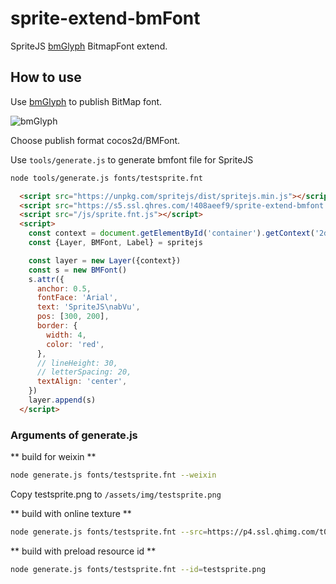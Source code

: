 # sprite-extend-bmFont

SpriteJS [bmGlyph](https://www.bmglyph.com/) BitmapFont extend.

## How to use

Use [bmGlyph](https://www.bmglyph.com/) to publish BitMap font.

![bmGlyph](https://p1.ssl.qhimg.com/t01250012696697463d.png)

Choose publish format cocos2d/BMFont.

Use `tools/generate.js` to generate bmfont file for SpriteJS

```bash
node tools/generate.js fonts/testsprite.fnt
```

```html
  <script src="https://unpkg.com/spritejs/dist/spritejs.min.js"></script>
  <script src="https://s5.ssl.qhres.com/!408aeef9/sprite-extend-bmfont.js"></script>
  <script src="/js/sprite.fnt.js"></script>
  <script>
    const context = document.getElementById('container').getContext('2d')
    const {Layer, BMFont, Label} = spritejs

    const layer = new Layer({context})
    const s = new BMFont()
    s.attr({
      anchor: 0.5,
      fontFace: 'Arial',
      text: 'SpriteJS\nabVu',
      pos: [300, 200],
      border: {
        width: 4,
        color: 'red',
      },
      // lineHeight: 30,
      // letterSpacing: 20,
      textAlign: 'center',
    })
    layer.append(s)
  </script>
```

### Arguments of generate.js

** build for weixin **

```bash
node generate.js fonts/testsprite.fnt --weixin
```

Copy testsprite.png to `/assets/img/testsprite.png`

** build with online texture **

```bash
node generate.js fonts/testsprite.fnt --src=https://p4.ssl.qhimg.com/t016ec624e084e49c16.png
```

** build with preload resource id **

```bash
node generate.js fonts/testsprite.fnt --id=testsprite.png
```
